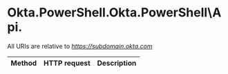 # Okta.PowerShell.Okta.PowerShell\Api.

All URIs are relative to *https://subdomain.okta.com*

Method | HTTP request | Description
------------- | ------------- | -------------


